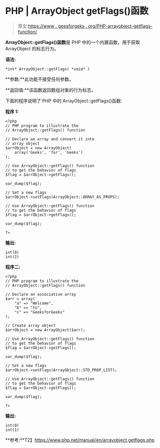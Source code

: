 # PHP | ArrayObject getFlags()函数

> 原文:[https://www . geesforgeks . org/PHP-arrayobject-getflags-function/](https://www.geeksforgeeks.org/php-arrayobject-getflags-function/)

**ArrayObject::getFlags()函数**是 PHP 中的一个内置函数，用于获取 ArrayObject 的标志行为。

**语法:**

```
*int* ArrayObject::getFlags( *void* )
```

**参数:**此功能不接受任何参数。

**返回值:**该函数返回数组对象的行为标志。

下面的程序说明了 PHP 中的 ArrayObject::getFlags()函数:

**程序 1:**

```
<?php 
// PHP program to illustrate the 
// ArrayObject::getFlags() function 

// Declare an array and convert it into
// array object
$arrObject = new ArrayObject(
    array('Geeks', 'for', 'Geeks')
); 

// Use ArrayObject::getFlags() function
// to get the behavior of flags
$flag = $arrObject->getFlags(); 

var_dump($flag); 

// Set a new flags
$arrObject->setFlags(ArrayObject::ARRAY_AS_PROPS);

// Use ArrayObject::getFlags() function
// to get the behavior of flags
$flag = $arrObject->getFlags(); 

var_dump($flag); 

?> 
```

**输出:**

```
int(0)
int(2)

```

**程序二:**

```
<?php 
// PHP program to illustrate the 
// ArrayObject::getFlags() function 

// Declare an associative array
$arr = array(
    "a" => "Welcome",
    "b" => "to", 
    "c" => "GeeksforGeeks"
); 

// Create array object 
$arrObject = new ArrayObject($arr); 

// Use ArrayObject::getFlags() function
// to get the behavior of flags
$flag = $arrObject->getFlags(); 

var_dump($flag); 

// Set a new flags
$arrObject->setFlags(ArrayObject::STD_PROP_LIST);

// Use ArrayObject::getFlags() function
// to get the behavior of flags
$flag = $arrObject->getFlags(); 

var_dump($flag); 

?>
```

**输出:**

```
int(0)
int(1)

```

**参考:**T2】https://www.php.net/manual/en/arrayobject.getflags.php